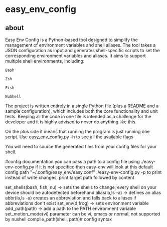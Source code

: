 # easy_env_config


## about
Easy Env Config is a Python-based tool designed to simplify the management of environment variables and shell aliases. The tool takes a JSON configuration as input and generates shell-specific scripts to set the corresponding environment variables and aliases. It aims to support multiple shell environments, including:

    Bash

    Zsh

    Fish

    NuShell


The project is written entirely in a single Python file (plus a README and a sample configuration), which includes both the core functionality and unit tests. Keeping all the code in one file is intended as a challenge for the developer and it is highly advised to never do anything like this.

On the plus side it means that running the program is just running one script.
Use easy_env_config.py -h to see all the available flags 

You will need to source the generated files from your config files for your shell.


#config:documentation
you can pass a path to a config file using ./easy-env-config.py <filePath>
if it is not specified then easy-env will look at this default config path  "~/.config/easy_env/easy.conf"
./easy-env-config.py -p to print instead of write changes, print target path followed by content

set_shells(bash, fish, nu) → sets the shells to change, every shell on your device should be autodetected beforehand
alias(la,ls -a) → defines an alias
abbr(la,ls -a) creates an abbreviation and falls back to aliases if abbreviations don't exist
set_env(d,frog) -> sets environment variable
add_path(path) -> add a path to the PATH environment variable
set_motion_mode(vi) parameter can be vi, emacs or normal, not supported by nushell
compile_path(shell, path)# config syntax
